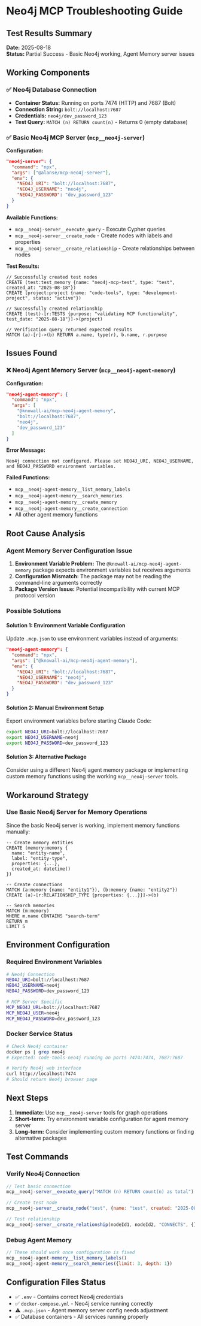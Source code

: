 # Neo4j MCP Troubleshooting Guide

## Test Results Summary

**Date:** 2025-08-18  
**Status:** Partial Success - Basic Neo4j working, Agent Memory server issues

## Working Components

### ✅ Neo4j Database Connection
- **Container Status:** Running on ports 7474 (HTTP) and 7687 (Bolt)
- **Connection String:** `bolt://localhost:7687`
- **Credentials:** `neo4j/dev_password_123`
- **Test Query:** `MATCH (n) RETURN count(n)` - Returns 0 (empty database)

### ✅ Basic Neo4j MCP Server (`mcp__neo4j-server`)
**Configuration:**
```json
"neo4j-server": {
  "command": "npx",
  "args": ["@alanse/mcp-neo4j-server"],
  "env": {
    "NEO4J_URI": "bolt://localhost:7687",
    "NEO4J_USERNAME": "neo4j",
    "NEO4J_PASSWORD": "dev_password_123"
  }
}
```

**Available Functions:**
- `mcp__neo4j-server__execute_query` - Execute Cypher queries
- `mcp__neo4j-server__create_node` - Create nodes with labels and properties
- `mcp__neo4j-server__create_relationship` - Create relationships between nodes

**Test Results:**
```cypher
// Successfully created test nodes
CREATE (test:test_memory {name: "neo4j-mcp-test", type: "test", created_at: "2025-08-18"})
CREATE (project:project {name: "code-tools", type: "development-project", status: "active"})

// Successfully created relationship
CREATE (test)-[r:TESTS {purpose: "validating MCP functionality", test_date: "2025-08-18"}]->(project)

// Verification query returned expected results
MATCH (a)-[r]->(b) RETURN a.name, type(r), b.name, r.purpose
```

## Issues Found

### ❌ Neo4j Agent Memory Server (`mcp__neo4j-agent-memory`)
**Configuration:**
```json
"neo4j-agent-memory": {
  "command": "npx",
  "args": [
    "@knowall-ai/mcp-neo4j-agent-memory",
    "bolt://localhost:7687",
    "neo4j",
    "dev_password_123"
  ]
}
```

**Error Message:**
```
Neo4j connection not configured. Please set NEO4J_URI, NEO4J_USERNAME, and NEO4J_PASSWORD environment variables.
```

**Failed Functions:**
- `mcp__neo4j-agent-memory__list_memory_labels`
- `mcp__neo4j-agent-memory__search_memories`
- `mcp__neo4j-agent-memory__create_memory`
- `mcp__neo4j-agent-memory__create_connection`
- All other agent memory functions

## Root Cause Analysis

### Agent Memory Server Configuration Issue
1. **Environment Variable Problem:** The `@knowall-ai/mcp-neo4j-agent-memory` package expects environment variables but receives arguments
2. **Configuration Mismatch:** The package may not be reading the command-line arguments correctly
3. **Package Version Issue:** Potential incompatibility with current MCP protocol version

### Possible Solutions

#### Solution 1: Environment Variable Configuration
Update `.mcp.json` to use environment variables instead of arguments:
```json
"neo4j-agent-memory": {
  "command": "npx",
  "args": ["@knowall-ai/mcp-neo4j-agent-memory"],
  "env": {
    "NEO4J_URI": "bolt://localhost:7687",
    "NEO4J_USERNAME": "neo4j",
    "NEO4J_PASSWORD": "dev_password_123"
  }
}
```

#### Solution 2: Manual Environment Setup
Export environment variables before starting Claude Code:
```bash
export NEO4J_URI=bolt://localhost:7687
export NEO4J_USERNAME=neo4j
export NEO4J_PASSWORD=dev_password_123
```

#### Solution 3: Alternative Package
Consider using a different Neo4j agent memory package or implementing custom memory functions using the working `mcp__neo4j-server` tools.

## Workaround Strategy

### Use Basic Neo4j Server for Memory Operations
Since the basic Neo4j server is working, implement memory functions manually:

```cypher
-- Create memory entities
CREATE (memory:memory {
  name: "entity-name",
  label: "entity-type",
  properties: {...},
  created_at: datetime()
})

-- Create connections
MATCH (a:memory {name: "entity1"}), (b:memory {name: "entity2"})
CREATE (a)-[r:RELATIONSHIP_TYPE {properties: {...}}]->(b)

-- Search memories
MATCH (m:memory)
WHERE m.name CONTAINS "search-term"
RETURN m
LIMIT 5
```

## Environment Configuration

### Required Environment Variables
```bash
# Neo4j Connection
NEO4J_URI=bolt://localhost:7687
NEO4J_USERNAME=neo4j
NEO4J_PASSWORD=dev_password_123

# MCP Server Specific
MCP_NEO4J_URL=bolt://localhost:7687
MCP_NEO4J_USER=neo4j
MCP_NEO4J_PASSWORD=dev_password_123
```

### Docker Service Status
```bash
# Check Neo4j container
docker ps | grep neo4j
# Expected: code-tools-neo4j running on ports 7474:7474, 7687:7687

# Verify Neo4j web interface
curl http://localhost:7474
# Should return Neo4j browser page
```

## Next Steps

1. **Immediate:** Use `mcp__neo4j-server` tools for graph operations
2. **Short-term:** Try environment variable configuration for agent memory server
3. **Long-term:** Consider implementing custom memory functions or finding alternative packages

## Test Commands

### Verify Neo4j Connection
```javascript
// Test basic connection
mcp__neo4j-server__execute_query("MATCH (n) RETURN count(n) as total")

// Create test node
mcp__neo4j-server__create_node("test", {name: "test", created: "2025-08-18"})

// Test relationship
mcp__neo4j-server__create_relationship(nodeId1, nodeId2, "CONNECTS", {})
```

### Debug Agent Memory
```javascript
// These should work once configuration is fixed
mcp__neo4j-agent-memory__list_memory_labels()
mcp__neo4j-agent-memory__search_memories({limit: 3, depth: 1})
```

## Configuration Files Status

- ✅ `.env` - Contains correct Neo4j credentials
- ✅ `docker-compose.yml` - Neo4j service running correctly
- ⚠️ `.mcp.json` - Agent memory server config needs adjustment
- ✅ Database containers - All services running properly